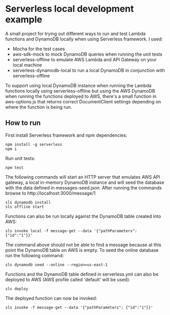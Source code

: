 # Serverless local development example

A small project for trying out different ways to run and test Lambda functions and DynamoDB locally when using Serverless framework. I used:
* Mocha for the test cases
* aws-sdk-mock to mock DynamoDB queries when running the unit tests
* serverless-offline to emulate AWS Lambda and API Gateway on your local machine
* serverless-dynamodb-local to run a local DynamoDB in conjunction with serverless-offline

To support using local DynamoDB instance when running the Lambda functions locally using serverless-offline but using the AWS DynamoDB when running the functions deployed to AWS, there's a small function in aws-options.js that returns correct DocumentClient settings depending on where the function is being run.

## How to run
First install Serverless framework and npm dependencies:
```
npm install -g serverless
npm i
```

Run unit tests:
```
npm test
```

The following commands will start an HTTP server that emulates AWS API gateway, a local in-memory DynamoDB instance and will seed the database with the data defined in messages-seed.json. After running the commands browse to http://localhost:3000/message/1
```
sls dynamodb install
sls offline start
```

Functions can also be run locally against the DynamoDB table created into AWS:
```
sls invoke local -f message-get --data '{"pathParameters": {"id":"1"}}'
```

The command above should not be able to find a message because at this point the DynamoDB table on AWS is empty. To seed the online database run the following command:
```
sls dynamodb seed --online --region=us-east-1
```

Functions and the DynamoDB table defined in serverless.yml can also be deployed to AWS (AWS profile called 'default' will be used):
```
sls deploy
```

The deployed function can now be invoked:
```
sls invoke -f message-get --data '{"pathParameters": {"id":"1"}}'
```
